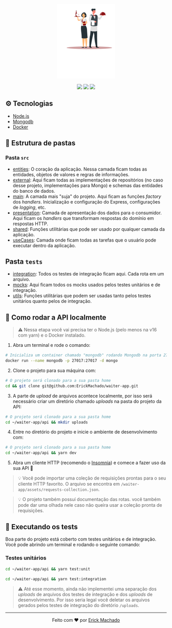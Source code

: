 <p align="center">
  <img src="../assets/logo.png" />
</p>

<div align="center">
  <image src="https://img.shields.io/badge/Node.js-43853D?style=for-the-badge&logo=node.js&logoColor=white" />
  <image src="https://img.shields.io/badge/MongoDB-4EA94B?style=for-the-badge&logo=mongodb&logoColor=white" />
  <image src="https://img.shields.io/badge/TypeScript-007ACC?style=for-the-badge&logo=typescript&logoColor=white" />
</div>

## ⚙️ Tecnologias

- [Node.js](https://nodejs.org)
- [Mongodb](https://mongodb.com)
- [Docker](https://docker.com)

## 📂 Estrutura de pastas

### Pasta `src`

- [entities](https://github.com/ErickMachado/waiter-app/tree/master/api/src/entities): O coração da aplicação. Nessa camada ficam todas as entidades, objetos de valores e regras de informações.
- [external](https://github.com/ErickMachado/waiter-app/tree/master/api/src/external): Aqui ficam todas as implementações de repositórios (no caso desse projeto, implementações para Mongo) e schemas das entidades do banco de dados.
- [main](https://github.com/ErickMachado/waiter-app/tree/master/api/src/main): A camada mais "suja" do projeto. Aqui ficam as funções _factory_ dos _handlers_. Inicialização e configuração do Express, configurações de _logging_, etc.
- [presentation](https://github.com/ErickMachado/waiter-app/tree/master/api/src/presentation): Camada de apresentação dos dados para o consumidor. Aqui ficam os _handlers_ que transformam respostas do domínio em respostas HTTP.
- [shared](https://github.com/ErickMachado/waiter-app/tree/master/api/src/shared): Funções utilitárias que pode ser usado por qualquer camada da aplicação.
- [useCases](https://github.com/ErickMachado/waiter-app/tree/master/api/src/useCases): Camada onde ficam todas as tarefas que o usuário pode executar dentro da aplicação.

## Pasta `tests`

- [integration](https://github.com/ErickMachado/waiter-app/tree/master/api/tests/integration): Todos os testes de integração ficam aqui. Cada rota em um arquivo.
- [mocks](https://github.com/ErickMachado/waiter-app/tree/master/api/tests/mocks): Aqui ficam todos os mocks usados pelos testes unitários e de integração.
- [utils](https://github.com/ErickMachado/waiter-app/tree/master/api/tests/utils): Funções utilitárias que podem ser usadas tanto pelos testes unitários quanto pelos de integração.

## 🚀 Como rodar a API localmente

> ⚠️ Nessa etapa você vai precisa ter o Node.js (pelo menos na v16 com yarn) e o Docker instalado.

1. Abra um terminal e rode o comando:

```bash
# Inicializa um container chamado "mongodb" rodando Mongodb na porta 27017 (porta padrão do mongodb)
docker run --name mongodb -p 27017:27017 -d mongo
```

2. Clone o projeto para sua máquina com:

```bash
# O projeto será clonado para a sua pasta home
cd && git clone git@github.com:ErickMachado/waiter-app.git
```

3. A parte de _upload_ de arquivos acontece localmente, por isso será necessário criar um diretório chamado _uploads_ na pasta do projeto da API:

```bash
# O projeto será clonado para a sua pasta home
cd ~/waiter-app/api && mkdir uploads
```

4. Entre no diretório do projeto e inicie o ambiente de desenvolvimento com:

```bash
# O projeto será clonado para a sua pasta home
cd ~/waiter-app/api && yarn dev
```

5. Abra um cliente HTTP (recomendo o [Insomnia](https://insomnia.rest)) e comece a fazer uso da sua API 🙌

> 💡 Você pode importar uma coleção de requisições prontas para o seu cliente HTTP favorito. O arquivo se encontra em `/waiter-app/assets/requests-collection.json`.

> 💡 O projeto também possuí documentação das rotas. você também pode dar uma olhada nele caso não queira usar a coleção pronta de requisições.

## 🧪 Executando os tests

Boa parte do projeto está coberto com testes unitários e de integração. Você pode abrindo um terminal e rodando o seguinte comando:

### Testes unitários

```bash
cd ~/waiter-app/api && yarn test:unit
```

```bash
cd ~/waiter-app/api && yarn test:integration
```

> ⚠️ Até esse momento, ainda não implementei uma separação dos _uploads_ de arquivos dos testes de integração e dos _uploads_ de desenvolvimento. Por isso seria legal você deletar os arquivos gerados pelos testes de integração do diretório `/uploads`.

---

<p align="center">Feito com ❤️ por <a href="https://www.linkedin.com/in/erickgsantos/">Erick Machado</a></p>
